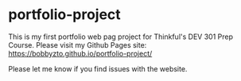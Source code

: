 # portfolio-project
This is my first portfolio web pag project for Thinkful's DEV 301 Prep Course. 
Please visit my Github Pages site: https://bobbyzto.github.io/portfolio-project/

Please let me know if you find issues with the website.
